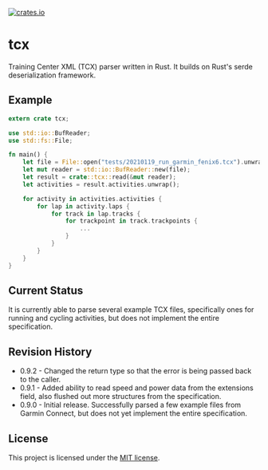 [![crates.io](https://img.shields.io/crates/v/tcx.svg)](https://crates.io/crates/tcx)

# tcx
Training Center XML (TCX) parser written in Rust. It builds on Rust's serde deserialization framework.

## Example
```rust
extern crate tcx;

use std::io::BufReader;
use std::fs::File;

fn main() {
    let file = File::open("tests/20210119_run_garmin_fenix6.tcx").unwrap();
    let mut reader = std::io::BufReader::new(file);
    let result = crate::tcx::read(&mut reader);
    let activities = result.activities.unwrap();

    for activity in activities.activities {
        for lap in activity.laps {
            for track in lap.tracks {
                for trackpoint in track.trackpoints {
                    ...
                }
            }
        }
    }
}
```

## Current Status
It is currently able to parse several example TCX files, specifically ones for running and cycling activities, but does not implement the entire specification.

## Revision History
* 0.9.2 - Changed the return type so that the error is being passed back to the caller.
* 0.9.1 - Added ability to read speed and power data from the extensions field, also flushed out more structures from the specification.
* 0.9.0 - Initial release. Successfully parsed a few example files from Garmin Connect, but does not yet implement the entire specification.

## License
This project is licensed under the [MIT license](./LICENSE).
